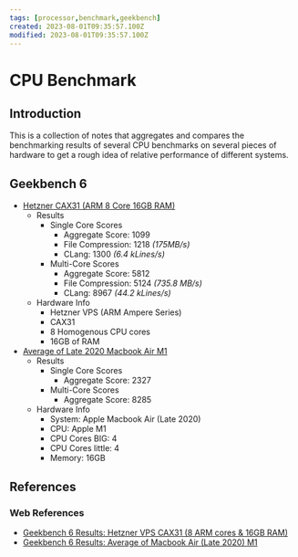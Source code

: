 ```yaml
---
tags: [processor,benchmark,geekbench]
created: 2023-08-01T09:35:57.100Z
modified: 2023-08-01T09:35:57.100Z
---
```

# CPU Benchmark

## Introduction

This is a collection of notes that aggregates and compares the benchmarking
results of several CPU benchmarks on several pieces of hardware to
get a rough idea of relative performance of different systems.

## Geekbench 6

* [Hetzner CAX31 (ARM 8 Core 16GB RAM)][geek6-hetzner-cax31]
  * Results
    * Single Core Scores
      * Aggregate Score: 1099
      * File Compression: 1218 *(175MB/s)*
      * CLang: 1300 *(6.4 kLines/s)*
    * Multi-Core Scores
      * Aggregate Score: 5812
      * File Compression: 5124 *(735.8 MB/s)*
      * CLang: 8967 *(44.2 kLines/s)*
  * Hardware Info
    * Hetzner VPS (ARM Ampere Series)
    * CAX31
    * 8 Homogenous CPU cores
    * 16GB of RAM
* [Average of Late 2020 Macbook Air M1][geek6-avg-macbook-air-m1]
  * Results
    * Single Core Scores
      * Aggregate Score: 2327
    * Multi-Core Scores
      * Aggregate Score: 8285
  * Hardware Info
    * System: Apple Macbook Air (Late 2020)
    * CPU: Apple M1
    * CPU Cores BIG: 4
    * CPU Cores little: 4
    * Memory: 16GB

## References

### Web References

* [Geekbench 6 Results: Hetzner VPS CAX31 (8 ARM cores & 16GB RAM)][geek6-hetzner-cax31]
* [Geekbench 6 Results: Average of Macbook Air (Late 2020) M1][geek6-avg-macbook-air-m1]

<!-- Hidden References -->
[geek6-hetzner-cax31]: https://browser.geekbench.com/v6/cpu/2110441 "Geekbench 6 Results: Hetzner VPS CAX31 (8 ARM cores & 16GB RAM)"
[geek6-avg-macbook-air-m1]: https://browser.geekbench.com/macs/macbook-air-late-2020 "Geekbench 6 Results: Average of Macbook Air (Late 2020) M1"

